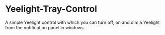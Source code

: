 # Yeelight-Tray-Control
A simple Yeelight control with which you can turn off, on and dim a Yeelight from the notification panel in windows.
